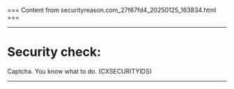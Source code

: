 === Content from securityreason.com_27f67fd4_20250125_163834.html ===


---

# Security check:

Captcha. You know what to do. (CXSECURITYIDS)

---


